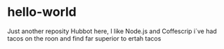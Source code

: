 # hello-world  
Just another reposity
Hubbot here, I like Node.js and Coffescrip 
i´ve had tacos on the roon and find far superior to ertah tacos
